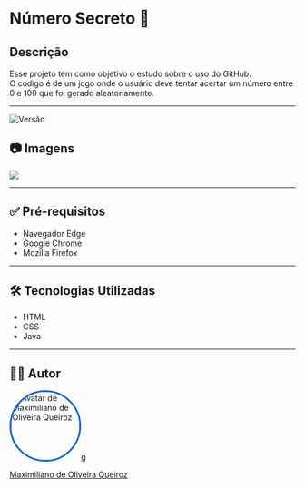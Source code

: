 # Número Secreto 🎯

## Descrição  
Esse projeto tem como objetivo o estudo sobre o uso do GitHub.  
O código é de um jogo onde o usuário deve tentar acertar um número entre 0 e 100 que foi gerado aleatoriamente.

---

![Versão](https://img.shields.io/badge/versão-1.1-blue.svg)

## 📷 Imagens  
<div>


<img src="https://www.google.com/url?sa=i&url=https%3A%2F%2Fblog.bizu.com.br%2Fqual-o-numero-secreto%2F&psig=AOvVaw1aTI66jhufH8rkdVMTCHcg&ust=1744999758718000&source=images&cd=vfe&opi=89978449&ved=0CBQQjRxqFwoTCNDpiOnU34wDFQAAAAAdAAAAABAE">
</div>


---

## ✅ Pré-requisitos  
- Navegador Edge  
- Google Chrome  
- Mozilla Firefox  

---

## 🛠️ Tecnologias Utilizadas  
- HTML  
- CSS  
- Java  

---

## 👨‍💻 Autor  

<p align="left">
  <a href="https://github.com/oliveira87">
    <img 
      src="https://github.com/oliveira87.png" 
      width="120" 
      height="120"
      alt="Avatar de Maximiliano de Oliveira Queiroz"
      style="border-radius: 50%; border: 3px solid #0366d6;"
    />q
  </a>
</p>

[Maximiliano de Oliveira Queiroz](https://github.com/oliveira87)


